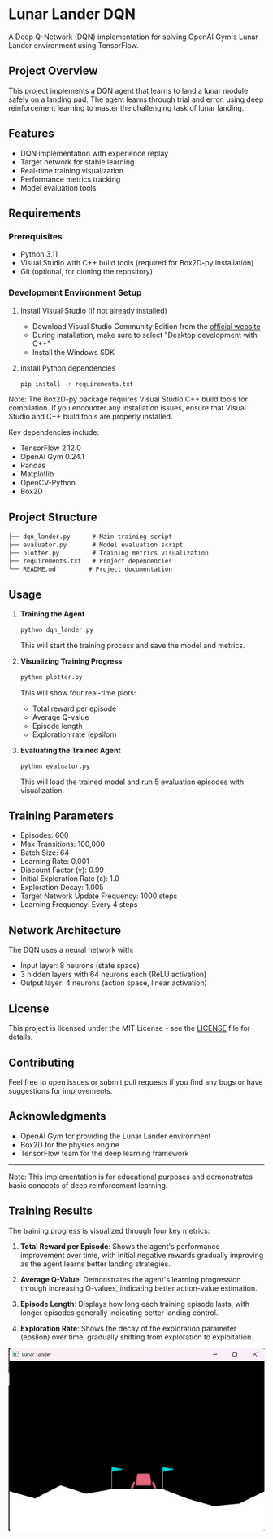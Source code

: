 # Lunar Lander DQN

A Deep Q-Network (DQN) implementation for solving OpenAI Gym's Lunar Lander environment using TensorFlow.

## Project Overview

This project implements a DQN agent that learns to land a lunar module safely on a landing pad. The agent learns through trial and error, using deep reinforcement learning to master the challenging task of lunar landing.

## Features

- DQN implementation with experience replay
- Target network for stable learning
- Real-time training visualization
- Performance metrics tracking
- Model evaluation tools

## Requirements

### Prerequisites
- Python 3.11
- Visual Studio with C++ build tools (required for Box2D-py installation)
- Git (optional, for cloning the repository)

### Development Environment Setup
1. Install Visual Studio (if not already installed)
   - Download Visual Studio Community Edition from the [official website](https://visualstudio.microsoft.com/downloads/)
   - During installation, make sure to select "Desktop development with C++"
   - Install the Windows SDK

2. Install Python dependencies
   ```bash
   pip install -r requirements.txt
   ```

Note: The Box2D-py package requires Visual Studio C++ build tools for compilation. If you encounter any installation issues, ensure that Visual Studio and C++ build tools are properly installed.

Key dependencies include:
- TensorFlow 2.12.0
- OpenAI Gym 0.24.1
- Pandas
- Matplotlib
- OpenCV-Python
- Box2D

## Project Structure

```
├── dqn_lander.py      # Main training script
├── evaluator.py       # Model evaluation script
├── plotter.py         # Training metrics visualization
├── requirements.txt   # Project dependencies
└── README.md         # Project documentation
```

## Usage

1. **Training the Agent**
   ```bash
   python dqn_lander.py
   ```
   This will start the training process and save the model and metrics.

2. **Visualizing Training Progress**
   ```bash
   python plotter.py
   ```
   This will show four real-time plots:
   - Total reward per episode
   - Average Q-value
   - Episode length
   - Exploration rate (epsilon)

3. **Evaluating the Trained Agent**
   ```bash
   python evaluator.py
   ```
   This will load the trained model and run 5 evaluation episodes with visualization.

## Training Parameters

- Episodes: 600
- Max Transitions: 100,000
- Batch Size: 64
- Learning Rate: 0.001
- Discount Factor (γ): 0.99
- Initial Exploration Rate (ε): 1.0
- Exploration Decay: 1.005
- Target Network Update Frequency: 1000 steps
- Learning Frequency: Every 4 steps

## Network Architecture

The DQN uses a neural network with:
- Input layer: 8 neurons (state space)
- 3 hidden layers with 64 neurons each (ReLU activation)
- Output layer: 4 neurons (action space, linear activation)

## License

This project is licensed under the MIT License - see the [LICENSE](LICENSE) file for details.

## Contributing

Feel free to open issues or submit pull requests if you find any bugs or have suggestions for improvements.

## Acknowledgments

- OpenAI Gym for providing the Lunar Lander environment
- Box2D for the physics engine
- TensorFlow team for the deep learning framework

---
Note: This implementation is for educational purposes and demonstrates basic concepts of deep reinforcement learning.

## Training Results

The training progress is visualized through four key metrics:

1. **Total Reward per Episode**: Shows the agent's performance improvement over time, with initial negative rewards gradually improving as the agent learns better landing strategies.

2. **Average Q-Value**: Demonstrates the agent's learning progression through increasing Q-values, indicating better action-value estimation.

3. **Episode Length**: Displays how long each training episode lasts, with longer episodes generally indicating better landing control.

4. **Exploration Rate**: Shows the decay of the exploration parameter (epsilon) over time, gradually shifting from exploration to exploitation.

![img.png](images/img.png)

